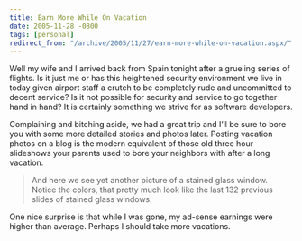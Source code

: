 ```yaml
---
title: Earn More While On Vacation
date: 2005-11-28 -0800
tags: [personal]
redirect_from: "/archive/2005/11/27/earn-more-while-on-vacation.aspx/"
---
```


Well my wife and I arrived back from Spain tonight after a grueling
series of flights. Is it just me or has this heightened security
environment we live in today given airport staff a crutch to be
completely rude and uncommitted to decent service? Is it not possible
for security and service to go together hand in hand? It is certainly
something we strive for as software developers.

Complaining and bitching aside, we had a great trip and I’ll be sure to
bore you with some more detailed stories and photos later. Posting
vacation photos on a blog is the modern equivalent of those old three
hour slideshows your parents used to bore your neighbors with after a
long vacation.

> And here we see yet another picture of a stained glass window. Notice
> the colors, that pretty much look like the last 132 previous slides of
> stained glass windows.

One nice surprise is that while I was gone, my ad-sense earnings were
higher than average. Perhaps I should take more vacations.

